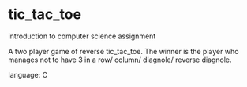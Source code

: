 # tic_tac_toe
introduction to computer science assignment

A two player game of reverse tic_tac_toe.
The winner is the player who manages not to have 3 in a row/ column/ diagnole/ reverse diagnole.

language: C 
